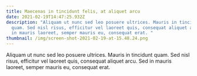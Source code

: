 ```yaml
---
title: Maecenas in tincidunt felis, at aliquet arcu
date: 2021-02-19T14:47:25.932Z
description: "Aliquam ut nunc sed leo posuere ultrices. Mauris in tincidunt
  quam. Sed nisl risus, efficitur vel laoreet quis, consequat aliquet arcu. Sed
  in mauris laoreet, semper mauris eu, consequat erat. "
thumbnail: /img/screen-shot-2021-02-19-at-15.48.24.png
---
```

Aliquam ut nunc sed leo posuere ultrices. Mauris in tincidunt quam. Sed nisl risus, efficitur vel laoreet quis, consequat aliquet arcu. Sed in mauris laoreet, semper mauris eu, consequat erat.